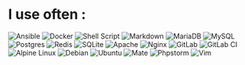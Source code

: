 # I use often :

![Ansible](https://img.shields.io/badge/ansible-ffffff.svg?style=for-the-badge&logo=ansible&logoColor=black)
![Docker](https://img.shields.io/badge/docker-0db7ed.svg?style=for-the-badge&logo=docker&logoColor=white)
![Shell Script](https://img.shields.io/badge/shell_script-121011.svg?style=for-the-badge&logo=gnu-bash&logoColor=white)
![Markdown](https://img.shields.io/badge/markdown-000000.svg?style=for-the-badge&logo=markdown&logoColor=white)
![MariaDB](https://img.shields.io/badge/MariaDB-003545?style=for-the-badge&logo=mariadb&logoColor=white)
![MySQL](https://img.shields.io/badge/mysql-00f.svg?style=for-the-badge&logo=mysql&logoColor=white)
![Postgres](https://img.shields.io/badge/postgres-%23316192.svg?style=for-the-badge&logo=postgresql&logoColor=white)
![Redis](https://img.shields.io/badge/redis-%23DD0031.svg?style=for-the-badge&logo=redis&logoColor=white)
![SQLite](https://img.shields.io/badge/sqlite-%2307405e.svg?style=for-the-badge&logo=sqlite&logoColor=white)
![Apache](https://img.shields.io/badge/apache-D42029.svg?style=for-the-badge&logo=apache&logoColor=white)
![Nginx](https://img.shields.io/badge/nginx-009639.svg?style=for-the-badge&logo=nginx&logoColor=white)
![GitLab](https://img.shields.io/badge/gitlab-181717.svg?style=for-the-badge&logo=gitlab&logoColor=white)
![GitLab CI](https://img.shields.io/badge/gitlab%20ci-181717.svg?style=for-the-badge&logo=gitlab&logoColor=white)
![Alpine Linux](https://img.shields.io/badge/Alpine_Linux-0D597F.svg?style=for-the-badge&logo=alpine-linux&logoColor=white)
![Debian](https://img.shields.io/badge/Debian-D70A53?style=for-the-badge&logo=debian&logoColor=white)
![Ubuntu](https://img.shields.io/badge/Ubuntu-E95420?style=for-the-badge&logo=ubuntu&logoColor=white)
![Mate](https://img.shields.io/badge/Mate-84A454?style=for-the-badge&logo=ubuntu-MATE&logoColor=white)
![Phpstorm](https://img.shields.io/badge/phpstorm-000000?style=for-the-badge&logo=Phpstorm&logoColor=white)
![Vim](https://img.shields.io/badge/vim-019733?style=for-the-badge&logo=vim&logoColor=white)

<!--
**blueHermitage/bluehermitage** is a ✨ _special_ ✨ repository because its `README.md` (this file) appears on your GitHub profile.

Here are some ideas to get you started:

- 🔭 I’m currently working on ...
- 🌱 I’m currently learning ...
- 👯 I’m looking to collaborate on ...
- 🤔 I’m looking for help with ...
- 💬 Ask me about ...
- 📫 How to reach me: ...
- 😄 Pronouns: ...
- ⚡ Fun fact: ...
-->
